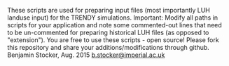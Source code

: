 These scripts are used for preparing input files (most importantly LUH landuse input) for the TRENDY simulations.
Important: Modify all paths in scripts for your application and note some commented-out lines that need to be un-commented for preparing historical LUH files (as opposed to "extension").
You are free to use these scripts - open source! Please fork this repository and share your additions/modifications through github.
Benjamin Stocker, Aug. 2015    b.stocker@imperial.ac.uk
